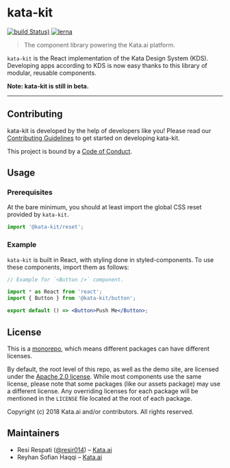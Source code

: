 # kata-kit

[![build Status)](https://img.shields.io/travis/kata-ai/kata-kit.svg)](https://travis-ci.org/kata-ai/kata-kit) [![lerna](https://img.shields.io/badge/maintained%20with-lerna-cc00ff.svg)](https://lernajs.io/)

> The component library powering the Kata.ai platform.

`kata-kit` is the React implementation of the Kata Design System (KDS). Developing apps according to KDS is now easy thanks to this library of modular, reusable components.

**Note: kata-kit is still in beta.**

---

## Contributing

kata-kit is developed by the help of developers like you! Please read our [Contributing Guidelines](CONTRIBUTING.md) to get started on developing kata-kit.

This project is bound by a [Code of Conduct](CODE_OF_CONDUCT.md).

## Usage

### Prerequisites

At the bare minimum, you should at least import the global CSS reset provided by `kata-kit`.

```js
import '@kata-kit/reset';
```

### Example

`kata-kit` is built in React, with styling done in styled-components. To use these components, import them as follows:

```jsx
// Example for `<Button />` component.

import * as React from 'react';
import { Button } from '@kata-kit/button';

export default () => <Button>Push Me</Button>;
```

## License

This is a [monorepo](https://github.com/babel/babel/blob/master/doc/design/monorepo.md), which means different packages can have different licenses.

By default, the root level of this repo, as well as the demo site, are licensed under the [Apache 2.0 license](LICENSE). While most components use the same license, please note that some packages (like our assets package) may use a different license. Any overriding licenses for each package will be mentioned in the `LICENSE` file located at the root of each package.

Copyright (c) 2018 Kata.ai and/or contributors. All rights reserved.

## Maintainers

- Resi Respati ([@resir014](https://twitter.com/resir014)) – [Kata.ai](https://kata.ai)
- Reyhan Sofian Haqqi – [Kata.ai](https://kata.ai)
